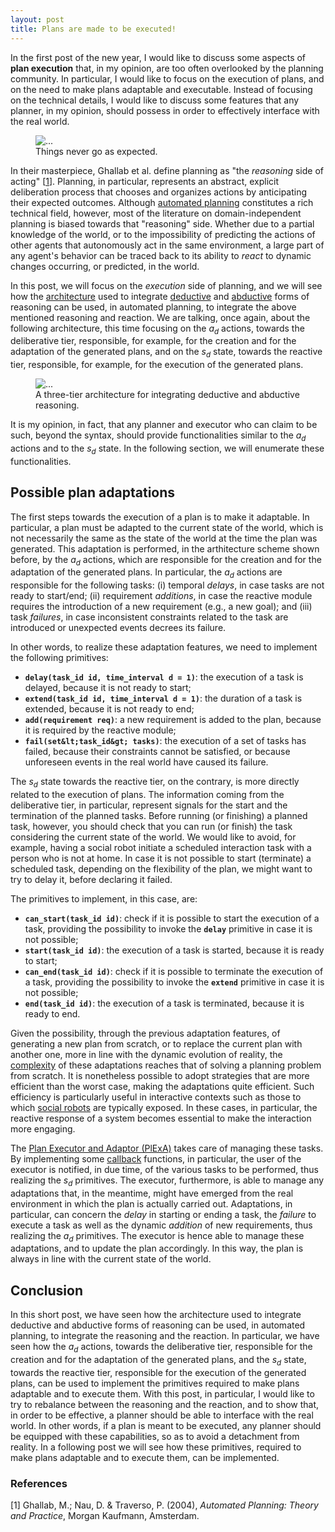 ```yaml
---
layout: post
title: Plans are made to be executed!
---
```


In the first post of the new year, I would like to discuss some aspects of **plan execution** that, in my opinion, are too often overlooked by the planning community. In particular, I would like to focus on the execution of plans, and on the need to make plans adaptable and executable. Instead of focusing on the technical details, I would like to discuss some features that any planner, in my opinion, should possess in order to effectively interface with the real world.

<figure class="figure" class="text-center">
  <img src="{{site.url}}/figures/2023-01-01-plan_execution/crane_failure.jpg" class="figure-img img-fluid rounded" alt="...">
  <figcaption class="figure-caption">Things never go as expected.</figcaption>
</figure>

In their masterpiece, Ghallab et al. define planning as "the *reasoning* side of acting" \[[1](#r1)\]. Planning, in particular, represents an abstract, explicit deliberation process that chooses and organizes actions by anticipating their expected outcomes. Although [automated planning](https://en.wikipedia.org/wiki/Automated_planning_and_scheduling) constitutes a rich technical field, however, most of the literature on domain-independent planning is biased towards that "reasoning" side. Whether due to a partial knowledge of the world, or to the impossibility of predicting the actions of other agents that autonomously act in the same environment, a large part of any agent's behavior can be traced back to its ability to *react* to dynamic changes occurring, or predicted, in the world.

In this post, we will focus on the *execution* side of planning, and we will see how the [architecture](/research/#putting-things-together) used to integrate [deductive](/research/#deductive-reasoning) and [abductive](/research/#abductive-reasoning) forms of reasoning can be used, in automated planning, to integrate the above mentioned reasoning and reaction. We are talking, once again, about the following architecture, this time focusing on the $a_d$ actions, towards the deliberative tier, responsible, for example, for the creation and for the adaptation of the generated plans, and on the $s_d$ state, towards the reactive tier, responsible, for example, for the execution of the generated plans.

<figure class="figure" class="text-center">
  <img src="{{site.url}}/figures/architecture.png" class="figure-img img-fluid rounded" alt="...">
  <figcaption class="figure-caption">A three-tier architecture for integrating deductive and abductive reasoning.</figcaption>
</figure>

It is my opinion, in fact, that any planner and executor who can claim to be such, beyond the syntax, should provide functionalities similar to the $a_d$ actions and to the $s_d$ state. In the following section, we will enumerate these functionalities.

## Possible plan adaptations

The first steps towards the execution of a plan is to make it adaptable. In particular, a plan must be adapted to the current state of the world, which is not necessarily the same as the state of the world at the time the plan was generated. This adaptation is performed, in the arthitecture scheme shown before, by the $a_d$ actions, which are responsible for the creation and for the adaptation of the generated plans. In particular, the $a_d$ actions are responsible for the following tasks: (i) temporal *delays*, in case tasks are not ready to start/end; (ii) requirement *additions*, in case the reactive module requires the introduction of a new requirement (e.g., a new goal); and (iii) task *failures*, in case inconsistent constraints related to the task are introduced or unexpected events decrees its failure.

In other words, to realize these adaptation features, we need to implement the following primitives:

 - **`delay(task_id id, time_interval d = 1)`**: the execution of a task is delayed, because it is not ready to start;
 - **`extend(task_id id, time_interval d = 1)`**: the duration of a task is extended, because it is not ready to end;
 - **`add(requirement req)`**: a new requirement is added to the plan, because it is required by the reactive module;
 - **`fail(set&lt;task_id&gt; tasks)`**: the execution of a set of tasks has failed, because their constraints cannot be satisfied, or because unforeseen events in the real world have caused its failure.

The $s_d$ state towards the reactive tier, on the contrary, is more directly related to the execution of plans. The information coming from the deliberative tier, in particular, represent signals for the start and the termination of the planned tasks. Before running (or finishing) a planned task, however, you should check that you can run (or finish) the task considering the current state of the world. We would like to avoid, for example, having a social robot initiate a scheduled interaction task with a person who is not at home. In case it is not possible to start (terminate) a scheduled task, depending on the flexibility of the plan, we might want to try to delay it, before declaring it failed.

The primitives to implement, in this case, are:

 - **`can_start(task_id id)`**: check if it is possible to start the execution of a task, providing the possibility to invoke the **`delay`** primitive in case it is not possible;
 - **`start(task_id id)`**: the execution of a task is started, because it is ready to start;
 - **`can_end(task_id id)`**: check if it is possible to terminate the execution of a task, providing the possibility to invoke the **`extend`** primitive in case it is not possible;
 - **`end(task_id id)`**: the execution of a task is terminated, because it is ready to end.

Given the possibility, through the previous adaptation features, of generating a new plan from scratch, or to replace the current plan with another one, more in line with the dynamic evolution of reality, the [complexity](./2022/07/24/planning_complexity) of these adaptations reaches that of solving a planning problem from scratch. It is nonetheless possible to adopt strategies that are more efficient than the worst case, making the adaptations quite efficient. Such efficiency is particularly useful in interactive contexts such as those to which [social robots](https://en.wikipedia.org/wiki/Social_robot) are typically exposed. In these cases, in particular, the reactive response of a system becomes essential to make the interaction more engaging.

The [Plan Executor and Adaptor (PlExA)](https://github.com/ratioSolver/PlExA) takes care of managing these tasks. By implementing some [callback](https://en.wikipedia.org/wiki/Callback_(computer_programming)) functions, in particular, the user of the executor is notified, in due time, of the various tasks to be performed, thus realizing the $s_d$ primitives. The executor, furthermore, is able to manage any adaptations that, in the meantime, might have emerged from the real environment in which the plan is actually carried out. Adaptations, in particular, can concern the *delay* in starting or ending a task, the *failure* to execute a task as well as the dynamic *addition* of new requirements, thus realizing the $a_d$ primitives. The executor is hence able to manage these adaptations, and to update the plan accordingly. In this way, the plan is always in line with the current state of the world.

## Conclusion

In this short post, we have seen how the architecture used to integrate deductive and abductive forms of reasoning can be used, in automated planning, to integrate the reasoning and the reaction. In particular, we have seen how the $a_d$ actions, towards the deliberative tier, responsible for the creation and for the adaptation of the generated plans, and the $s_d$ state, towards the reactive tier, responsible for the execution of the generated plans, can be used to implement the primitives required to make plans adaptable and to execute them. With this post, in particular, I would like to try to rebalance between the reasoning and the reaction, and to show that, in order to be effective, a planner should be able to interface with the real world. In other words, if a plan is meant to be executed, any planner should be equipped with these capabilities, so as to avoid a detachment from reality. In a following post we will see how these primitives, required to make plans adaptable and to execute them, can be implemented.

### References

[<a name="r1"></a>1] Ghallab, M.; Nau, D. & Traverso, P. (2004), *Automated Planning: Theory and Practice*, Morgan Kaufmann, Amsterdam.